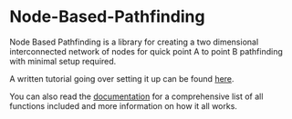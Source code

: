 # Node-Based-Pathfinding

Node Based Pathfinding is a library for creating a two dimensional interconnected network of nodes for quick point A to point B pathfinding with minimal setup required.

A written tutorial going over setting it up can be found [here](/docs/tutorials/getting-started.md).

You can also read the [documentation](/docs/!general-info.md) for a comprehensive list of all functions included and more information on how it all works.